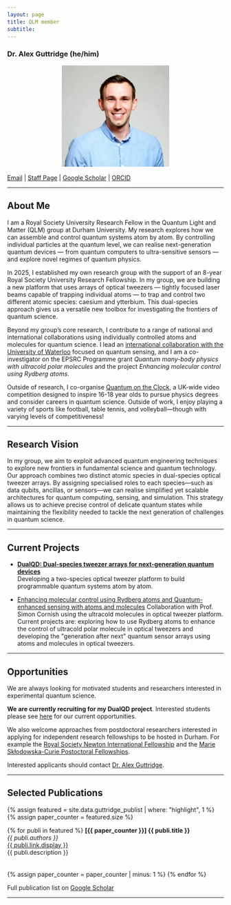 ```yaml
---
layout: page
title: QLM member
subtitle:
---
```


### Dr. Alex Guttridge (he/him)  


<p style="text-align: center;">
  <img src="/members/current/guttridge/Alex_headshot_s.jpg" alt="Dr Alex Guttridge" width="250" />
</p>

[Email](mailto:alexander.guttridge@durham.ac.uk) | [Staff Page](https://www.durham.ac.uk/staff/alexander-guttridge/) | [Google Scholar](https://scholar.google.com/citations?user=eoAbbbIAAAAJ&hl=en) | [ORCID](https://orcid.org/0000-0001-9886-5739)


---

## About Me

I am a Royal Society University Research Fellow in the Quantum Light and Matter (QLM) group at Durham University. My research explores how we can assemble and control quantum systems atom by atom.
By controlling individual particles at the quantum level, we can realise next-generation quantum devices — from quantum computers to ultra-sensitive sensors — and explore novel regimes of quantum physics.

In 2025, I established my own research group with the support of an 8-year Royal Society University Research Fellowship. In my group, we are building a new platform that uses arrays of optical tweezers — tightly focused laser beams capable of trapping individual atoms — to trap and control two different atomic species: caesium and ytterbium.
This dual-species approach gives us a versatile new toolbox for investigating the frontiers of quantum science.

Beyond my group’s core research, I contribute to a range of national and international collaborations using individually controlled atoms and molecules for quantum science. I lead an [international collaboration with the University of Waterloo](https://www.durham.ac.uk/news-events/latest-news/2025/01/grant-award-enables-durham-physicists-to-lead-international-quantum-projects-/) focused on quantum sensing, and I am a co-investigator on the EPSRC Programme grant *Quantum many-body physics with ultracold polar molecules* and the project *Enhancing molecular control using Rydberg atoms*.

Outside of research, I co-organise [Quantum on the Clock](https://www.iop.org/physics-community/special-interest-groups/qqq-group/quantum-clock), a UK-wide video competition designed to inspire 16-18 year olds to pursue physics degrees and consider careers in quantum science. Outside of work, I enjoy playing a variety of sports like football, table tennis, and volleyball—though with varying levels of competitiveness!

---

## Research Vision

In my group, we aim to exploit advanced quantum engineering techniques to explore new frontiers in fundamental science and quantum technology. Our approach combines two distinct atomic species in dual-species optical tweezer arrays.
By assigning specialised roles to each species—such as data qubits, ancillas, or sensors—we can realise simplified yet scalable architectures for quantum computing, sensing, and simulation. This strategy allows us to achieve precise control of delicate quantum states while maintaining the flexibility needed to tackle the next generation of challenges in quantum science.

---

## Current Projects

- **[DualQD: Dual-species tweezer arrays for next-generation quantum devices](/research/tech/dualqd.md)**  
  Developing a two-species optical tweezer platform to build programmable quantum systems atom by atom.  
  
- [Enhancing molecular control using Rydberg atoms and Quantum-enhanced sensing with atoms and molecules](https://www.cornishlabs.uk/tweezers)
  Collaboration with Prof. Simon Cornish using the ultracold molecules in optical tweezer platform. Current projects are: exploring how to use Rydberg atoms to enhance the control of ultracold polar molecule in optical tweezers and developing the "generation after next" quantum sensor arrays using atoms and molecules in optical tweezers.

---

## Opportunities

We are always looking for motivated students and researchers interested in experimental quantum science. 

**We are currently recruiting for my DualQD project**. Interested students please see [here](/join/phdrecruit.md) for our current opportunities.

We also welcome approaches from postdoctoral researchers interested in applying for independent research fellowships to be hosted in Durham. For example the [Royal Society Newton International Fellowship](https://royalsociety.org/grants/newton-international/) and the [Marie Skłodowska-Curie Postoctoral Fellowships](https://marie-sklodowska-curie-actions.ec.europa.eu/actions/postdoctoral-fellowships).

Interested applicants should contact [Dr. Alex Guttridge](mailto:alexander.guttridge@durham.ac.uk).

---

## Selected Publications

{% assign featured = site.data.guttridge_publist | where: "highlight", 1 %}
{% assign paper_counter = featured.size %}

{% for publi in featured %}
**[{{ paper_counter }}] {{ publi.title }}**  
*{{ publi.authors }}*  
<a href="{{ publi.link.url }}">{{ publi.link.display }}</a>  
{{ publi.description }}  
<br><br>
{% assign paper_counter = paper_counter | minus: 1 %}
{% endfor %}

Full publication list on [Google Scholar](https://scholar.google.com/citations?user=eoAbbbIAAAAJ&hl=en)

---

